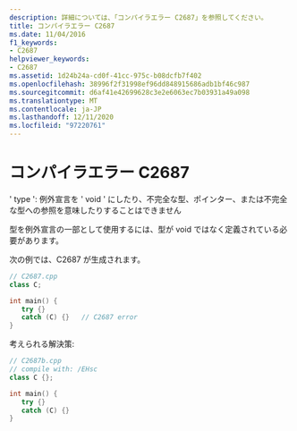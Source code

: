 ```yaml
---
description: 詳細については、「コンパイラエラー C2687」を参照してください。
title: コンパイラエラー C2687
ms.date: 11/04/2016
f1_keywords:
- C2687
helpviewer_keywords:
- C2687
ms.assetid: 1d24b24a-cd0f-41cc-975c-b08dcfb7f402
ms.openlocfilehash: 38996f2f31998ef96dd848915686adb1bf46c987
ms.sourcegitcommit: d6af41e42699628c3e2e6063ec7b03931a49a098
ms.translationtype: MT
ms.contentlocale: ja-JP
ms.lasthandoff: 12/11/2020
ms.locfileid: "97220761"
---
```

# <a name="compiler-error-c2687"></a>コンパイラエラー C2687

' type ': 例外宣言を ' void ' にしたり、不完全な型、ポインター、または不完全な型への参照を意味したりすることはできません

型を例外宣言の一部として使用するには、型が void ではなく定義されている必要があります。

次の例では、C2687 が生成されます。

```cpp
// C2687.cpp
class C;

int main() {
   try {}
   catch (C) {}   // C2687 error
}
```

考えられる解決策:

```cpp
// C2687b.cpp
// compile with: /EHsc
class C {};

int main() {
   try {}
   catch (C) {}
}
```
